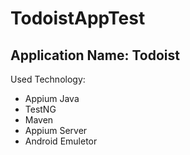 # TodoistAppTest
## Application Name: Todoist
Used Technology:
* Appium Java
* TestNG
* Maven
* Appium Server
* Android Emuletor

